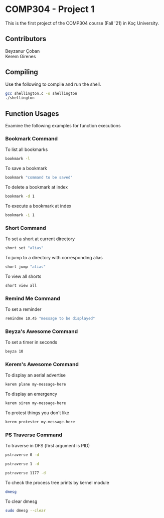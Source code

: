 # COMP304 - Project 1

This is the first project of the COMP304 course (Fall '21) in Koç University.

## Contributors
Beyzanur Çoban\
Kerem Girenes

## Compiling

Use the following to compile and run the shell.

```bash
gcc shellington.c -o shellington
./shellington
```

## Function Usages

Examine the following examples for function executions

### Bookmark Command

To list all bookmarks
```bash
bookmark -l
```

To save a bookmark
```bash
bookmark "command to be saved"
```

To delete a bookmark at index
```bash
bookmark -d 1
```

To execute a bookmark at index
```bash
bookmark -i 1
```

### Short Command

To set a short at current directory
```bash
short set "alias"
```

To jump to a directory with corresponding alias
```bash
short jump "alias"
```

To view all shorts
```bash
short view all
```

### Remind Me Command

To set a reminder
```bash
remindme 10.45 "message to be displayed"
```

### Beyza's Awesome Command

To set a timer in seconds
```bash
beyza 10
```

### Kerem's Awesome Command

To display an aerial advertise
```bash
kerem plane my-message-here
```

To display an emergency
```bash
kerem siren my-message-here
```

To protest things you don't like
```bash
kerem protester my-message-here
```

### PS Traverse Command

To traverse in DFS (first argument is PID)
```bash
pstraverse 0 -d

pstraverse 1 -d

pstraverse 1177 -d
```

To check the process tree prints by kernel module
```bash
dmesg
```

To clear dmesg
```bash
sudo dmesg --clear
```
